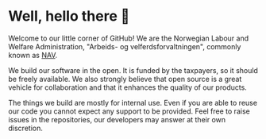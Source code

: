 # Well, hello there 👋

Welcome to our little corner of GitHub! We are the Norwegian Labour and Welfare Administration, "Arbeids- og velferdsforvaltningen", commonly known as [NAV](https://www.nav.no/hva-er-nav/en).

We build our software in the open. It is funded by the taxpayers, so it should be freely available. We also strongly believe that open source is a great vehicle for collaboration and that it enhances the quality of our products.

The things we build are mostly for internal use. Even if you are able to reuse our code you cannot expect any support to be provided. Feel free to raise issues in the repositories, our developers may answer at their own discretion. 